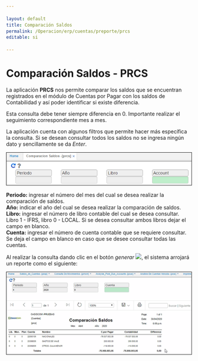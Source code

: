 ```yaml
---

layout: default
title: Comparación Saldos
permalink: /Operacion/erp/cuentas/preporte/prcs
editable: si

---
```




# Comparación Saldos - PRCS



La aplicación **PRCS** nos permite comparar los saldos que se encuentran registrados en el módulo de Cuentas por Pagar con los saldos de Contabilidad y así poder identificar si existe diferencia. 

Esta consulta debe tener siempre diferencia en 0. Importante realizar el seguimiento correspondiente mes a mes. 

La aplicación cuenta con algunos filtros que permite hacer más específica la consulta. Si se desean consultar todos los saldos no se ingresa ningún dato y sencillamente se da _Enter_.  





![](PRCS1.png)



**Periodo:** ingresar el número del mes del cual se desea realizar la comparación de saldos.  
**Año:** indicar el año del cual se desea realizar la comparación de saldos.  
**Libro:** ingresar el número de libro contable del cual se desea consultar. Libro 1 - IFRS, libro 0 - LOCAL. Si se desea consultar ambos libros dejar el campo en blanco.  
**Cuenta:** ingresar el número de cuenta contable que se requiere consultar. Se deja el campo en blanco en caso que se desee consultar todas las cuentas.  



Al realizar la consulta dando clic en el botón _generar_ ![](actualizar.png), el sistema arrojará un reporte como el siguiente:



![](PRCS2.png)



